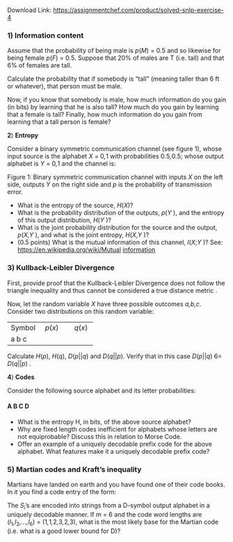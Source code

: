 Download Link: https://assignmentchef.com/product/solved-snlp-exercise-4
<br>
<h3>1) Information content</h3>

Assume that the probability of being male is <em>p</em>(<em>M</em>) = 0<em>.</em>5 and so likewise for being female <em>p</em>(<em>F</em>) = 0<em>.</em>5. Suppose that 20% of males are T (i.e. tall) and that 6% of females are tall.

Calculate the probability that if somebody is “tall” (meaning taller than 6 ft or whatever), that person must be male.

Now, if you know that somebody is male, how much information do you gain (in bits) by learning that he is also tall? How much do you gain by learning that a female is tall? Finally, how much information do you gain from learning that a tall person is female?

<strong>2</strong>) <strong>Entropy </strong>

Consider a binary symmetric communication channel (see figure 1), whose input source is the alphabet <em>X </em>= 0<em>,</em>1 with probabilities 0<em>.</em>5<em>,</em>0<em>.</em>5; whose output alphabet is <em>Y </em>= 0<em>,</em>1 and the channel is:

Figure 1: Binary symmetric communication channel with inputs <em>X </em>on the left side, outputs <em>Y </em>on the right side and <em>p </em>is the probability of transmission error.

<ul>

 <li>What is the entropy of the source, <em>H</em>(<em>X</em>)?</li>

 <li>What is the probability distribution of the outputs, <em>p</em>(<em>Y </em>), and the entropy of this output distribution, <em>H</em>(<em>Y </em>)?</li>

 <li>What is the joint probability distribution for the source and the output, <em>p</em>(<em>X,Y </em>), and what is the joint entropy, <em>H</em>(<em>X,Y </em>)?</li>

 <li>(0.5 points) What is the mutual information of this channel, <em>I</em>(<em>X</em>;<em>Y </em>)? See: <a href="https://en.wikipedia.org/wiki/Mutual_information">https://en.wikipedia.org/wiki/Mutual</a> <a href="https://en.wikipedia.org/wiki/Mutual_information">information</a></li>

</ul>

<h3>3) Kullback-Leibler Divergence</h3>

First, provide proof that the Kullback-Leibler Divergence does not follow the triangle inequality and thus cannot be considered a true distance metric .

Now, let the random variable <em>X </em>have three possible outcomes <em>a,b,c</em>. Consider two distributions on this random variable:

<table width="149">

 <tbody>

  <tr>

   <td width="63">Symbol</td>

   <td width="51"><em>p</em>(<em>x</em>)</td>

   <td width="35"><em>q</em>(<em>x</em>)</td>

  </tr>

  <tr>

   <td width="63">a b c</td>

   <td width="51"></td>

   <td width="35"></td>

  </tr>

 </tbody>

</table>

Calculate <em>H</em>(<em>p</em>), <em>H</em>(<em>q</em>), <em>D</em>(<em>p</em>||<em>q</em>) and <em>D</em>(<em>q</em>||<em>p</em>). Verify that in this case <em>D</em>(<em>p</em>||<em>q</em>) 6= <em>D</em>(<em>q</em>||<em>p</em>) .

<strong>4</strong>) <strong>Codes </strong>

Consider the following source alphabet and its letter probabilities:

<h4>                                                             A      B      C      D</h4>

<ul>

 <li>What is the entropy H, in bits, of the above source alphabet?</li>

 <li>Why are fixed length codes inefficient for alphabets whose letters are not equiprobable? Discuss this in relation to Morse Code.</li>

 <li>Offer an example of a uniquely decodable prefix code for the above alphabet. What features make it a uniquely decodable prefix code?</li>

</ul>

<h3>5) Martian codes and Kraft’s inequality</h3>

Martians have landed on earth and you have found one of their code books. In it you find a code entry of the form:

The <em>S<sub>i</sub></em>’s are encoded into strings from a D-symbol output alphabet in a uniquely decodable manner. If <em>m </em>= 6 and the code word lengths are (<em>l</em><sub>1</sub><em>,l</em><sub>2</sub><em>,…,l</em><sub>6</sub>) = (1<em>,</em>1<em>,</em>2<em>,</em>3<em>,</em>2<em>,</em>3), what is the most likely base for the Martian code (i.e. what is a good lower bound for D)?